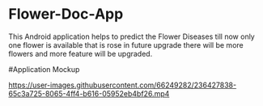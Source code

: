# Flower-Doc-App
This Android application helps to predict the Flower Diseases till now only one flower is available that is rose in future upgrade there will be  more flowers and more feature will be upgraded.

#Application Mockup


https://user-images.githubusercontent.com/66249282/236427838-65c3a725-8065-4ff4-b616-05952eb4bf26.mp4
